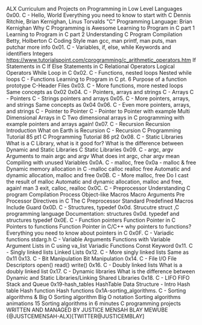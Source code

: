 ALX Curriculum and Projects on Programming in Low Level Languages
0x00. C - Hello, World
Everything you need to know to start with C
Dennis Ritchie, Brian Kernighan, Linus Torvalds
"C" Programming Language: Brian Kernighan
Why C Programming is Awesome
Learning to Program in C part 1
Learning to Program in C part 2
Understanding C Program Compilation
Betty, Holberton C Coding Style
man gcc, man printf, man puts, man putchar
more info
0x01. C - Variables, if, else, while
Keywords and identifiers
Integers
https://www.tutorialspoint.com/cprogramming/c_arithmetic_operators.htm
If Statements in C
If Else Statements in C
Relational Operators
Logical Operators
While Loop in C
0x02. C - Functions, nested loops
Nested while loops
C - Functions
Learning to Program in C pt. 6
Purpose of a function prototype
C-Header Files
0x03. C - More functions, more nested loops
Same concepts as 0x02
0x04. C - Pointers, arrays and strings
C - Arrays
C - Pointers
C - Strings
pointers and arrays
0x05. C - More pointers, arrays, and strings
Same concepts as 0x04
0x06. C - Even more pointers, arrays, and strings
C - Pointer to Pointer
C - Pointer to Pointer with example
Multi Dimensional Arrays in C
Two dimensional arrays in C programming with example
pointers and arrays again!
0x07. C - Recursion
Recursion Introduction
What on Earth is Recursion
C - Recursion
C Programming Tutorial 85 pt1
C Programming Tutorial 86 pt2
0x08. C - Static Libraries
What is a C Library, what is it good for?
What is the difference between Dynamic and Static Libraries
C Static Libraries
0x09. C - argc, argv
Arguments to main
argc and argv
What does int argc, char argv mean
Compiling with unused Variables
0x0A. C - malloc, free
0x0a - malloc & free
Dynamic memory allocation in C -malloc calloc realloc free
Automatic and dynamic allocation, malloc and free
0x0B. C - More malloc, free
Do I cast the result of malloc
Automatic and dynamic allocation, malloc and free, again!
man 3 exit, calloc, realloc
0x0C. C - Preprocessor
Understanding C program Compilation Process
Object-like Macros
Macro Arguments
Pre Processor Directives in C
The C Preprocessor
Standard Predefined Macros
Include Guard
0x0D. C - Structures, typedef
0x0d. Strucutre
struct ,C programming language
Documentation: structures
0x0d. typedef and structures
typedef
0x0E. C - Function pointers
Function Pointer in C
Pointers to functions
Function Pointer in C/C++
why pointers to functions?
Everything you need to know about pointers in C
0x0F. C - Variadic functions
stdarg.h
C - Variable Arguments
Functions with Variable Argument Lists in C using va_list
Variadic Functions
Const Keyword
0x11. C - Singly linked lists
Linked Lists
0x12. C - More singly linked lists
Same as 0x11
0x13. C - Bit Manipulation
Bit Manipulation
0x14. C - File I/O
File Descriptors
open() read() write()
0x16. C - Doubly linked lists
What is a doubly linked list
0x17. C - Dynamic libraries
What is the difference between Dynamic and Static Libraries/Linking
Shared Libraries
0x18. C - LIFO FIFO Stack and Queue
0x19-hash_tables
HashTable Data Structure - Intro
Hash table
Hash function
Hash functions
0x1A-sorting_algorithms. C - Sorting algorithms & Big O
Sorting algorithm
Big O notation
Sorting algorithms animations
15 Sorting algorithms in 6 minutes
C programming projects
WRITTEN AND MANAGED BY JUSTICE MENSAH BLAY MEWUBE {@JUSTCEMENSAH-ALX}[TWITTER@JUSTICEMBLAY]
